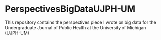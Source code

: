 # PerspectivesBigDataUJPH-UM
This repository contains the perspectives piece I wrote on big data for the Undergraduate Journal of Public Health at the University of Michigan (UJPH-UM)
